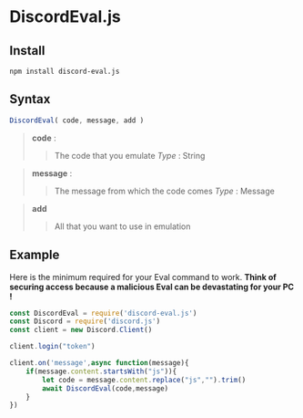 
# DiscordEval.js

## Install

```
npm install discord-eval.js
```

## Syntax

```js
DiscordEval( code, message, add )
```
> **code** :
> > The code that you emulate
> > *Type* : String

> **message** : 
> > The message from which the code comes
> > *Type* : Message

> **add**
> > All that you want to use in emulation

## Example

Here is the minimum required for your Eval command to work. **Think of securing access because a malicious Eval can be devastating for your PC !**

```js
const DiscordEval = require('discord-eval.js')
const Discord = require('discord.js')
const client = new Discord.Client()

client.login("token")

client.on('message',async function(message){
	if(message.content.startsWith("js")){
		let code = message.content.replace("js","").trim()
		await DiscordEval(code,message)
	}
})
```